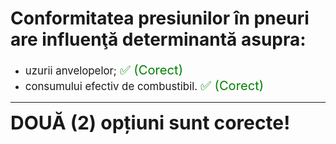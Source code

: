 # Conformitatea presiunilor în pneuri are influenţă determinantă asupra:

- <span style="font-size: larger;">uzurii anvelopelor; <span style="color: green; font-size: larger;">✅ (Corect)</span></span>
- <span style="font-size: larger;">consumului efectiv de combustibil. <span style="color: green; font-size: larger;">✅ (Corect)</span></span>

---

<span style="font-size: 30px; font-weight: bold;">**DOUĂ (2) opțiuni sunt corecte!**</span>
